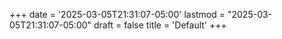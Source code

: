+++
date = '2025-03-05T21:31:07-05:00'
lastmod = "2025-03-05T21:31:07-05:00"
draft = false
title = 'Default'
+++

